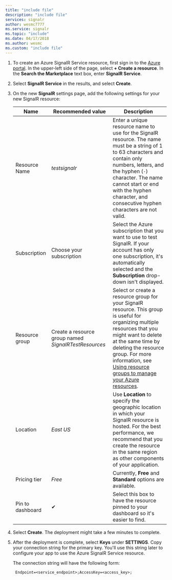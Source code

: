 ```yaml
---
title: "include file"
description: "include file"
services: signalr
author: wesmc7777
ms.service: signalr
ms.topic: "include"
ms.date: 04/17/2018
ms.author: wesmc
ms.custom: "include file"
---
```



1. To create an Azure SignalR Service resource, first sign in to the [Azure portal](https://portal.azure.com). In the upper-left side of the page, select **+ Create a resource**. In the **Search the Marketplace** text box, enter **SignalR Service**.

2. Select **SignalR Service** in the results, and select **Create**.

3. On the new **SignalR** settings page, add the following settings for your new SignalR resource:

    | Name | Recommended value | Description |
    | ---- | ----------------- | ----------- |
    | Resource Name | *testsignalr* | Enter a unique resource name to use for the SignalR resource. The name must be a string of 1 to 63 characters and contain only numbers, letters, and the hyphen (`-`) character. The name cannot start or end with the hyphen character, and consecutive hyphen characters are not valid.|
    | Subscription | Choose your subscription |  Select the Azure subscription that you want to use to test SignalR. If your account has only one subscription, it's automatically selected and the **Subscription** drop-down isn't displayed.|
    | Resource group | Create a resource group named *SignalRTestResources*| Select or create a resource group for your SignalR resource. This group is useful for organizing multiple resources that you might want to delete at the same time by deleting the resource group. For more information, see [Using resource groups to manage your Azure resources](../articles/azure-resource-manager/resource-group-overview.md). |
    | Location | *East US* | Use **Location** to specify the geographic location in which your SignalR resource is hosted. For the best performance, we recommend that you create the resource in the same region as other components of your application. |
    | Pricing tier | *Free* | Currently, **Free** and **Standard** options are available. |
    | Pin to dashboard | ✔ | Select this box to have the resource pinned to your dashboard so it's easier to find. |

4. Select **Create**. The deployment might take a few minutes to complete.

5. After the deployment is complete, select **Keys** under **SETTINGS**. Copy your connection string for the primary key. You'll use this string later to configure your app to use the Azure SignalR Service resource.

    The connection string will have the following form:
    
        Endpoint=<service_endpoint>;AccessKey=<access_key>;
